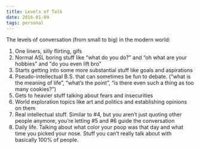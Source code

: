 ```yaml
---
title: Levels of Talk
date: 2016-01-09
tags: personal
---
```


The levels of conversation (from small to big) in the modern world:

1. One liners, silly flirting, gifs
2. Normal ASL boring stuff like “what do you do?” and “oh what are your hobbies” and "do you even lift bro”
3. Starts getting into some more substantial stuff like goals and aspirations
4. Pseudo-intellectual B.S. that can sometimes be fun to debate. (“what is the meaning of life”, “what’s the point”, “is there even such a thing as too many cookies?”)
5. Gets to heavier stuff talking about fears and insecurities
6. World exploration topics like art and politics and establishing opinions on them
7. Real intellectual stuff. Similar to #4, but you aren’t just quoting other people anymore, you’re letting #5 and #6 guide the conversation
8. Daily life. Talking about what color your poop was that day and what time you picked your nose. Stuff you can’t really talk about with basically 100% of people.
